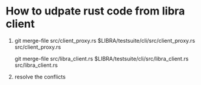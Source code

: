# How to udpate rust code from libra client

1. git merge-file src/client_proxy.rs $LIBRA/testsuite/cli/src/client_proxy.rs src/client_proxy.rs
   
   git merge-file src/libra_client.rs $LIBRA/testsuite/cli/src/libra_client.rs src/libra_client.rs


2. resolve the conflicts